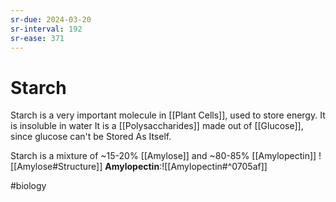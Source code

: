 ```yaml
---
sr-due: 2024-03-20
sr-interval: 192
sr-ease: 371
---
```

# Starch

Starch is a very important molecule in [[Plant Cells]], used to store energy. It is insoluble in water 
It is a [[Polysaccharides]] made out of [[Glucose]], since glucose can't be Stored As Itself.

Starch is a mixture of ~15-20% [[Amylose]] and ~80-85% [[Amylopectin]]
![[Amylose#Structure]]
**Amylopectin**:![[Amylopectin#^0705af]]


#biology 